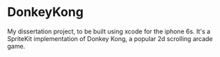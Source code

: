 # DonkeyKong
My dissertation project, to be built using xcode for the iphone 6s. It's a SpriteKit implementation of Donkey Kong, a popular 2d scrolling arcade game.
